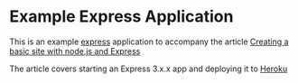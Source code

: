 # Example Express Application

This is an example [express][4] application to accompany the article [Creating a basic site with node.js and Express][1]

The article covers starting an Express 3.x.x app and deploying it to [Heroku][3]


[1]: http://shapeshed.com/creating-a-basic-site-with-node-and-express/
[2]: http://shapeshed.com/images/articles/express_example.jpg
[3]: http://heroku.com
[4]: http://expressjs.com/
